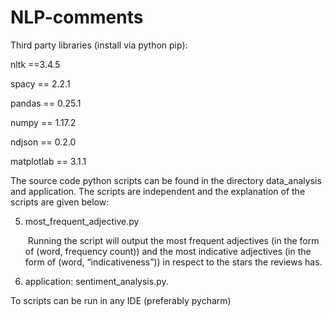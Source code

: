# NLP-comments
Third party libraries (install via python pip):

nltk ==3.4.5

spacy == 2.2.1

pandas == 0.25.1

numpy == 1.17.2

ndjson == 0.2.0

matplotlab == 3.1.1

The source code python scripts can be found in the directory data_analysis and application. The scripts are independent and the explanation of the scripts are given below:



5. most_frequent_adjective.py

   ​	Running the script will output the most frequent adjectives (in the form of (word, frequency count)) and the most indicative adjectives (in the form of (word, “indicativeness”)) in respect to the stars the reviews has.

6. application: sentiment_analysis.py. 

To scripts can be run in any IDE (preferably pycharm)